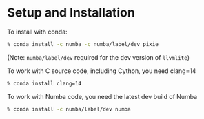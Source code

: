 # Setup and Installation

To install with conda:

```bash
% conda install -c numba -c numba/label/dev pixie 
```

(Note: `numba/label/dev` required for the dev version of `llvmlite`)

To work with C source code, including Cython, you need clang=14

```bash
% conda install clang=14
```

To work with Numba code, you need the latest dev build of Numba

```bash
% conda install -c numba/label/dev numba
```

